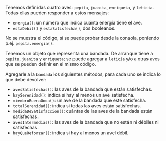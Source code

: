 Tenemos definidas cuatro aves: `pepita`, `juanita`, `enriqueta`, y `leticia`.   
Todas ellas pueden responder a estos mensajes:  

- `energia()`: un número que indica cuánta energía tiene el ave.
- `estaDebil()` y `estaSatisfecha()`, dos booleanos.

No se muestra el código, sí se puede probar desde la consola, poniendo p.ej. `pepita.energia()`.

Tenemos un objeto que representa una bandada. De arranque tiene a `pepita`, `juanita` y `enriqueta`; se puede agregar a `leticia` y/o a otras aves que se pueden definir en el mismo código.

Agregarle a la `bandada` los siguientes métodos, para cada uno se indica lo que debe devolver:

- `avesSatisfechas()`: las aves de la bandada que están satisfechas.
- `haySerenidad()`: indica si hay al menos un ave satisfecha.
- `miembroBuenaOnda()`: un ave de la bandada que esté satisfecha.
- `totalSerenidad()`: indica si todas las aves están satisfechas. 
- `medidaDeSatisfaccion()`: cuántas de las aves de la bandada están satisfechas.
- `avesIntermedias()`: las aves de la bandada que no están ni débiles ni satisfechas.
- `hayQueReforzar()`: indica si hay al menos un avel débil.

